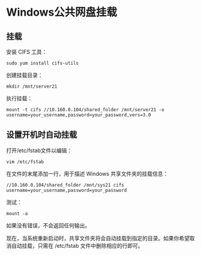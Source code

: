 # Windows公共网盘挂载

## 挂载
安装 CIFS 工具：
```
sudo yum install cifs-utils
```

创建挂载目录：
```
mkdir /mnt/server21
```

执行挂载：
```
mount -t cifs //10.160.0.104/shared_folder /mnt/server21 -o username=your_username,password=your_password,vers=3.0
```

## 设置开机时自动挂载

打开/etc/fstab文件以编辑：
```
vim /etc/fstab
```

在文件的末尾添加一行，用于描述 Windows 共享文件夹的挂载信息：
```
//10.160.0.104/shared_folder /mnt/sys21 cifs username=your_username,password=your_password
```


测试：
```
mount -a
```

如果没有错误，不会返回任何输出。

现在，当系统重新启动时，共享文件夹将会自动挂载到指定的目录。如果你希望取消自动挂载，只需在 /etc/fstab 文件中删除相应的行即可。